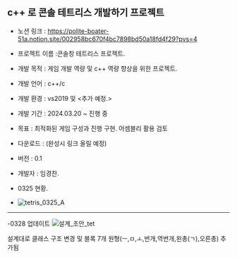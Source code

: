 ## c++ 로 콘솔 테트리스 개발하기 프로젝트

- 노션 링크 : https://polite-boater-51a.notion.site/002958bc670f4bc7898bd50a18fd4f29?pvs=4
- 프로젝트 이름 :콘솔창 테트리스 프로젝트.

- 개발 목적 : 게임 개발 역량 및 c++ 역량 향상을 위한 프로젝트.

- 개발 언어 : c++/c 

- 개발 환경 : vs2019 및 <추가 예정.>

- 개발 기간 : 2024.03.20 ~ 진행 중

- 목표 : 최적화된 게임 구성과 진행 구현. 어셈블리 활용 검토

- 다운로드 : (완성시 링크 올릴 예정)

- 버전 : 0.1

- 개발자 : 임경찬.


- 0325 현황.
- ![tetris_0325_A](https://github.com/rudcks5562/Tetris/assets/72645618/8cfe5f75-35ce-4a02-977b-a41a3de6f5f7)

---
-0328 업데이트
  ![설계_초안_tet](https://github.com/rudcks5562/Tetris/assets/72645618/b30f253c-5da3-4ac2-bf5e-f2109d9b1a4d)
  
  설계대로 클래스 구조 변경 및 블록 7개 원형(ㅡ,ㅁ,ㅗ,번개,역번개,왼총(ㄱ),오른총) 추가됨
